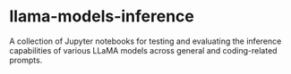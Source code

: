 # llama-models-inference
 A collection of Jupyter notebooks for testing and evaluating the inference capabilities of various LLaMA models across general and coding-related prompts.
